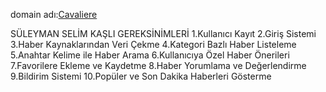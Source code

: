 domain adı:[Cavaliere](https://cavaliere-new.vercel.app)

SÜLEYMAN SELİM KAŞLI GEREKSİNİMLERİ
1.Kullanıcı Kayıt
2.Giriş Sistemi
3.Haber Kaynaklarından Veri Çekme
4.Kategori Bazlı Haber Listeleme
5.Anahtar Kelime ile Haber Arama
6.Kullanıcıya Özel Haber Önerileri
7.Favorilere Ekleme ve Kaydetme
8.Haber Yorumlama ve Değerlendirme
9.Bildirim Sistemi
10.Popüler ve Son Dakika Haberleri Gösterme
